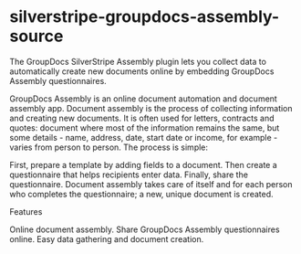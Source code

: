 silverstripe-groupdocs-assembly-source
======================================

The GroupDocs SilverStripe Assembly plugin lets you collect data to automatically create new documents online by embedding GroupDocs Assembly questionnaires. 

GroupDocs Assembly is an online document automation and document assembly app. Document assembly is the process of collecting information and creating new documents. It is often used for letters, contracts and quotes: document where most of the information remains the same, but some details - name, address, date, start date or income, for example - varies from person to person. The process is simple:

First, prepare a template by adding fields to a document.
Then create a questionnaire that helps recipients enter data.
Finally, share the questionnaire.
Document assembly takes care of itself and for each person who completes the questionnaire; a new, unique document is created.

Features

Online document assembly.
Share GroupDocs Assembly questionnaires online.
Easy data gathering and document creation.

